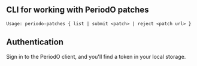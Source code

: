 ## CLI for working with PeriodO patches

```
Usage: periodo-patches { list | submit <patch> | reject <patch url> }

```

## Authentication

Sign in to the PeriodO client, and you'll find a token in your local storage.
